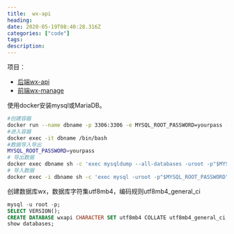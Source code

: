 ```yaml
---
title:  wx-api
heading:
date: 2020-05-19T08:40:28.316Z
categories: ["code"]
tags: 
description: 
---
```


项目：
- [后端wx-api](https://github.com/niefy/wx-api)
- [前端wx-manage](https://github.com/niefy/wx-manage)


使用docker安装mysql或MariaDB。
```bash
#创建容器
docker run --name dbname -p 3306:3306 -e MYSQL_ROOT_PASSWORD=yourpass -d  mariadb
#进入容器
docker exec -it dbname /bin/bash
#数据导入导出
MYSQL_ROOT_PASSWORD=yourpass
# 导出数据
docker exec dbname sh -c 'exec mysqldump --all-databases -uroot -p"$MYSQL_ROOT_PASSWORD"' > /some/path/on/your/host/all-databases.sql
# 导入数据
docker exec -i dbname sh -c 'exec mysql -uroot -p"$MYSQL_ROOT_PASSWORD"' < /some/path/on/your/host/all-databases.sql
```

创建数据库wx，数据库字符集utf8mb4，编码规则utf8mb4_general_ci
```sql
mysql -u root -p;
SELECT VERSION();
CREATE DATABASE wxapi CHARACTER SET utf8mb4 COLLATE utf8mb4_general_ci;
show databases;
```




